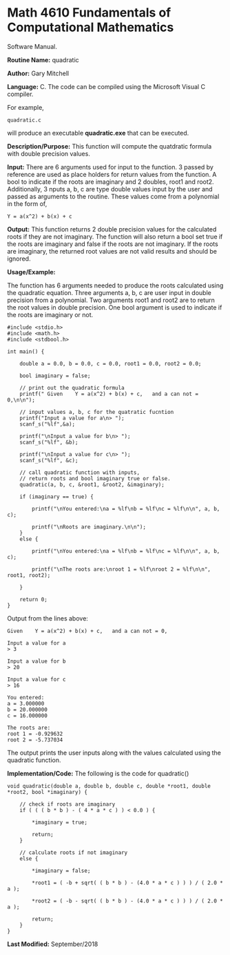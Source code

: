 # Math 4610 Fundamentals of Computational Mathematics
Software Manual.

**Routine Name:**           quadratic

**Author:** Gary Mitchell

**Language:** C. The code can be compiled using the Microsoft Visual C compiler.

For example,

    quadratic.c

will produce an executable **quadratic.exe** that can be executed.

**Description/Purpose:** This function will compute the quatdratic formula with double precision values.

**Input:** There are 6 arguments used for input to the function. 3 passed by reference are used as place
holders for return values from the function. A bool to indicate if the roots are imaginary and 2 doubles,
root1 and root2. Additionally, 3 nputs a, b, c are type double values input by the user and passed as
arguments to the routine. These values come from a polynomial in the form of,

    Y = a(x^2) + b(x) + c

**Output:** This function returns 2 double precision values for the calculated roots if they are not imaginary.
The function will also return a bool set true if the roots are imaginary and false if the roots are not imaginary.
If the roots are imaginary, the returned root values are not valid results and should be ignored.

**Usage/Example:**

The function has 6 arguments needed to produce the roots calculated using the quadratic equation.
Three arguments a, b, c are user input in double precision from a polynomial. Two arguments root1
and root2 are to return the root values in double precision. One bool argument is used to indicate
if the roots are imaginary or not.

    #include <stdio.h>
    #include <math.h>
    #include <stdbool.h>
    
    int main() {

        double a = 0.0, b = 0.0, c = 0.0, root1 = 0.0, root2 = 0.0;

        bool imaginary = false;

        // print out the quadratic formula
        printf(" Given    Y = a(x^2) + b(x) + c,   and a can not = 0,\n\n");

        // input values a, b, c for the quatratic fucntion
        printf("Input a value for a\n> ");
        scanf_s("%lf",&a);
        
        printf("\nInput a value for b\n> ");
        scanf_s("%lf", &b);

        printf("\nInput a value for c\n> ");
        scanf_s("%lf", &c);

        // call quadratic function with inputs,
        // return roots and bool imaginary true or false.
        quadratic(a, b, c, &root1, &root2, &imaginary);

        if (imaginary == true) {

            printf("\nYou entered:\na = %lf\nb = %lf\nc = %lf\n\n", a, b, c);

            printf("\nRoots are imaginary.\n\n");
        }
        else {

            printf("\nYou entered:\na = %lf\nb = %lf\nc = %lf\n\n", a, b, c);

            printf("\nThe roots are:\nroot 1 = %lf\nroot 2 = %lf\n\n", root1, root2);

        }

        return 0;
    }

Output from the lines above:

    Given    Y = a(x^2) + b(x) + c,   and a can not = 0,

    Input a value for a
    > 3

    Input a value for b
    > 20

    Input a value for c
    > 16

    You entered:
    a = 3.000000
    b = 20.000000
    c = 16.000000

    The roots are:
    root 1 = -0.929632
    root 2 = -5.737034

The output prints the user inputs along with the values calculated using the quadratic function.

**Implementation/Code:** The following is the code for quadratic()

    void quadratic(double a, double b, double c, double *root1, double *root2, bool *imaginary) {

        // check if roots are imaginary
        if ( ( ( b * b ) - ( 4 * a * c ) ) < 0.0 ) {

            *imaginary = true;

            return;
        }

        // calculate roots if not imaginary
        else {

            *imaginary = false;

            *root1 = ( -b + sqrt( ( b * b ) - (4.0 * a * c ) ) ) / ( 2.0 * a );

            *root2 = ( -b - sqrt( ( b * b ) - (4.0 * a * c ) ) ) / ( 2.0 * a );

            return;
        }
    }



**Last Modified:** September/2018
